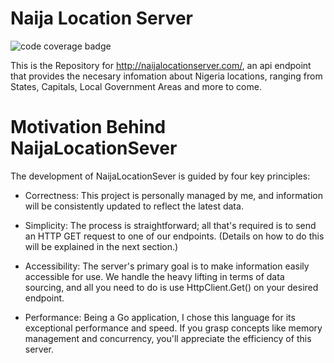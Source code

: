 # Naija Location Server
![code coverage badge](https://github.com/muhammadolammi/naijalocationserver/actions/workflows/ci.yml/badge.svg)

This is the Repository for http://naijalocationserver.com/, an api endpoint that provides the necesary infomation about Nigeria locations, ranging from States, Capitals, Local Government Areas and more to come.

# Motivation Behind NaijaLocationSever
The development of NaijaLocationSever is guided by four key principles:

* Correctness: This project is personally managed by me, and information will be consistently updated to reflect the latest data.

* Simplicity: The process is straightforward; all that's required is to send an HTTP GET request to one of our endpoints. (Details on how to do this will be explained in the next section.)

* Accessibility: The server's primary goal is to make information easily accessible for use. We handle the heavy lifting in terms of data sourcing, and all you need to do is use HttpClient.Get() on your desired endpoint.

* Performance: Being a Go application, I chose this language for its exceptional performance and speed. If you grasp concepts like memory management and concurrency, you'll appreciate the efficiency of this server.

